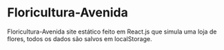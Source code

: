 # Floricultura-Avenida
Floricultura-Avenida site estático feito em React.js que simula uma loja de flores, todos os dados são salvos em localStorage.
